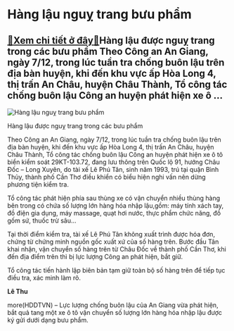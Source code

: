 Hàng lậu nguỵ trang bưu phẩm
============================

[:gift:Xem chi tiết ở đây:gift:](https://hddtvn.com/hang-lau-nguy-trang-buu-pham/)Hàng lậu được nguỵ trang trong các bưu phẩm Theo Công an An Giang, ngày 7/12, trong lúc tuần tra chống buôn lậu trên địa bàn huyện, khi đến khu vực ấp Hòa Long 4, thị trấn An Châu, huyện Châu Thành, Tổ công tác chống buôn lậu Công an huyện phát hiện xe ô …
----------------------------------------------------------------------------------------------------------------------------------------------------------------------------------------------------------------------------------------------------------------





![Hàng lậu nguỵ trang bưu phẩm](https://hddtvn.com/wp-content/uploads/2021/01/4908_O_to_vc_hang_lau_bang_buu_pham.png "Hàng lậu nguỵ trang bưu phẩm")


Hàng lậu được nguỵ trang trong các bưu phẩm



Theo Công an An Giang, ngày 7/12, trong lúc tuần tra chống buôn lậu trên địa bàn huyện, khi đến khu vực ấp Hòa Long 4, thị trấn An Châu, huyện Châu Thành, Tổ công tác chống buôn lậu Công an huyện phát hiện xe ô tô biển kiểm soát 29KT-103.72, đang lưu thông trên Quốc lộ 91, hướng Châu Đốc – Long Xuyên, do tài xế Lê Phú Tân, sinh năm 1993, trú tại quận Bình Thủy, thành phố Cần Thơ điều khiển có biểu hiện nghi vấn nên dừng phương tiện kiểm tra.


Tổ công tác phát hiện phía sau thùng xe có vận chuyển nhiều thùng hàng bên trong có chứa số lượng lớn hàng hóa nhập lậu,gồm: máy tính xách tay, đồ điện gia dụng, máy massage, quạt hơi nước, thực phẩm chức năng, đồ gốm sứ, thuốc trừ sâu…


Tại thời điểm kiểm tra, tài xế Lê Phú Tân không xuất trình được hóa đơn, chứng từ chứng minh nguồn gốc xuất xứ của số hàng trên. Bước đầu Tân khai nhận, vận chuyển số hàng trên từ Châu Đốc về thành phố Cần Thơ, khi đến địa điểm trên thì bị lực lượng Công an phát hiện, bắt giữ.


Tổ công tác tiến hành lập biên bản tạm giữ toàn bộ số hàng trên để tiếp tục điều tra, xác minh làm rõ.




**Lê Thu**



more(HDDTVN) – Lực lượng chống buôn lậu của An Giang vừa phát hiện, bắt quả tang một xe ô tô vận chuyển số lượng lớn hàng hóa nhập lậu được ký gửi dưới dạng bưu phẩm.

